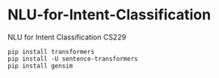 # NLU-for-Intent-Classification
NLU for Intent Classification CS229

```
pip install transformers
pip install -U sentence-transformers
pip install gensim
```
